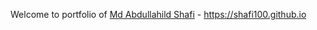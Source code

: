 Welcome to portfolio of [Md Abdullahild Shafi](mailto:shafi.cse.buet@gmail.com) - https://shafi100.github.io
